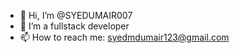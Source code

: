 - 👋 Hi, I’m @SYEDUMAIR007
- 🌱 I’m a fullstack developer
- 📫 How to reach me: syedmdumair123@gmail.com


